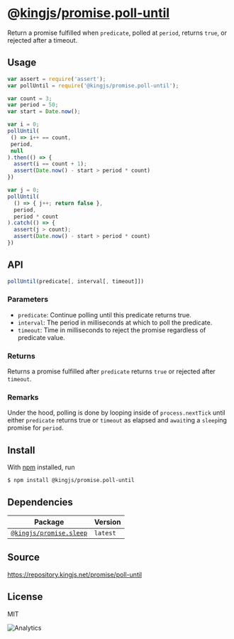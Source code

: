 # @[kingjs][@kingjs]/[promise][ns0].[poll-until][ns1]
Return a promise fulfilled when `predicate`, polled at `period`, returns `true`, or rejected after a timeout.
## Usage
```js
var assert = require('assert');
var pollUntil = require('@kingjs/promise.poll-until');

var count = 3;
var period = 50;
var start = Date.now();

var i = 0;
pollUntil(
 () => i++ == count, 
 period,
 null
).then(() => {
  assert(i == count + 1);
  assert(Date.now() - start > period * count)
})

var j = 0;
pollUntil(
  () => { j++; return false }, 
  period,
  period * count
).catch(() => {
  assert(j > count);
  assert(Date.now() - start > period * count)
})
```

## API
```ts
pollUntil(predicate[, interval[, timeout]])
```

### Parameters
- `predicate`: Continue polling until this predicate returns true.
- `interval`: The period in milliseconds at which to poll the predicate.
- `timeout`: Time in milliseconds to reject the promise regardless of predicate value.
### Returns
Returns a promise fulfilled after `predicate` returns `true` or  rejected after `timeout`.
### Remarks
Under the hood, polling is done by looping inside of `process.nextTick` until either `predicate` returns true or `timeout` as elapsed and `await`ing  a `sleep`ing promise for `period`.

## Install
With [npm](https://npmjs.org/) installed, run
```
$ npm install @kingjs/promise.poll-until
```
## Dependencies
|Package|Version|
|---|---|
|[`@kingjs/promise.sleep`](https://www.npmjs.com/package/@kingjs/promise.sleep)|`latest`|
## Source
https://repository.kingjs.net/promise/poll-until
## License
MIT

![Analytics](https://analytics.kingjs.net/promise/poll-until)

[@kingjs]: https://www.npmjs.com/package/kingjs
[ns0]: https://www.npmjs.com/package/@kingjs/promise
[ns1]: https://www.npmjs.com/package/@kingjs/promise.poll-until
